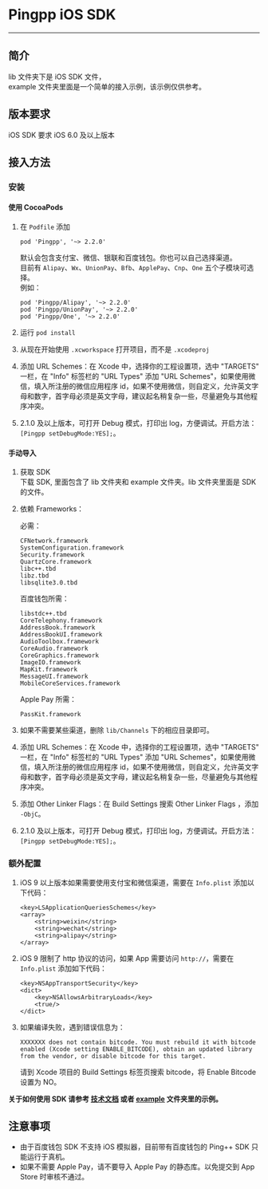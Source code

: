 Pingpp iOS SDK 
=================

****

## 简介

lib 文件夹下是 iOS SDK 文件，  
example 文件夹里面是一个简单的接入示例，该示例仅供参考。

## 版本要求

iOS SDK 要求 iOS 6.0 及以上版本

## 接入方法
### 安装
#### 使用 CocoaPods
1. 在 `Podfile` 添加

    ```
    pod 'Pingpp', '~> 2.2.0'
    ```

    默认会包含支付宝、微信、银联和百度钱包。你也可以自己选择渠道。  
    目前有 `Alipay`、`Wx`、`UnionPay`、`Bfb`、`ApplePay`、`Cnp`、`One` 五个子模块可选择。  
    例如：

    ```
    pod 'Pingpp/Alipay', '~> 2.2.0'
    pod 'Pingpp/UnionPay', '~> 2.2.0'
    pod 'Pingpp/One', '~> 2.2.0'
    ```

2. 运行 `pod install`
3. 从现在开始使用 `.xcworkspace` 打开项目，而不是 `.xcodeproj`
4. 添加 URL Schemes：在 Xcode 中，选择你的工程设置项，选中 "TARGETS" 一栏，在 "Info" 标签栏的 "URL Types" 添加 "URL Schemes"，如果使用微信，填入所注册的微信应用程序 id，如果不使用微信，则自定义，允许英文字母和数字，首字母必须是英文字母，建议起名稍复杂一些，尽量避免与其他程序冲突。
5. 2.1.0 及以上版本，可打开 Debug 模式，打印出 log，方便调试。开启方法：`[Pingpp setDebugMode:YES];`。

#### 手动导入
1. 获取 SDK  
下载 SDK, 里面包含了 lib 文件夹和 example 文件夹。lib 文件夹里面是 SDK 的文件。
2. 依赖 Frameworks：

    必需：

    ```
    CFNetwork.framework
    SystemConfiguration.framework
    Security.framework
    QuartzCore.framework
    libc++.tbd
    libz.tbd
    libsqlite3.0.tbd
    ```

    百度钱包所需：

    ```
    libstdc++.tbd
    CoreTelephony.framework
    AddressBook.framework
    AddressBookUI.framework
    AudioToolbox.framework
    CoreAudio.framework
    CoreGraphics.framework
    ImageIO.framework
    MapKit.framework
    MessageUI.framework
    MobileCoreServices.framework
    ```

    Apple Pay 所需：

    ```
    PassKit.framework
    ```
3. 如果不需要某些渠道，删除 `lib/Channels` 下的相应目录即可。
4. 添加 URL Schemes：在 Xcode 中，选择你的工程设置项，选中 "TARGETS" 一栏，在 "Info" 标签栏的 "URL Types" 添加 "URL Schemes"，如果使用微信，填入所注册的微信应用程序 id，如果不使用微信，则自定义，允许英文字母和数字，首字母必须是英文字母，建议起名稍复杂一些，尽量避免与其他程序冲突。
5. 添加 Other Linker Flags：在 Build Settings 搜索 Other Linker Flags ，添加 `-ObjC`。
6. 2.1.0 及以上版本，可打开 Debug 模式，打印出 log，方便调试。开启方法：`[Pingpp setDebugMode:YES];`。

### 额外配置
1. iOS 9 以上版本如果需要使用支付宝和微信渠道，需要在 `Info.plist` 添加以下代码：

    ```
    <key>LSApplicationQueriesSchemes</key>
    <array>
        <string>weixin</string>
        <string>wechat</string>
        <string>alipay</string>
    </array>
    ```
2. iOS 9 限制了 http 协议的访问，如果 App 需要访问 `http://`，需要在 `Info.plist` 添加如下代码：

    ```
    <key>NSAppTransportSecurity</key>
    <dict>
        <key>NSAllowsArbitraryLoads</key>
        <true/>
    </dict>
    ```
3. 如果编译失败，遇到错误信息为：

    ```
    XXXXXXX does not contain bitcode. You must rebuild it with bitcode enabled (Xcode setting ENABLE_BITCODE), obtain an updated library from the vendor, or disable bitcode for this target.
    ```
    请到 Xcode 项目的 Build Settings 标签页搜索 bitcode，将 Enable Bitcode 设置为 NO。

**关于如何使用 SDK 请参考 [技术文档](https://pingxx.com/document) 或者 [example](https://github.com/PingPlusPlus/pingpp-ios/tree/master/example) 文件夹里的示例。**

## 注意事项

- 由于百度钱包 SDK 不支持 iOS 模拟器，目前带有百度钱包的 Ping++ SDK 只能运行于真机。
- 如果不需要 Apple Pay，请不要导入 Apple Pay 的静态库。以免提交到 App Store 时审核不通过。
